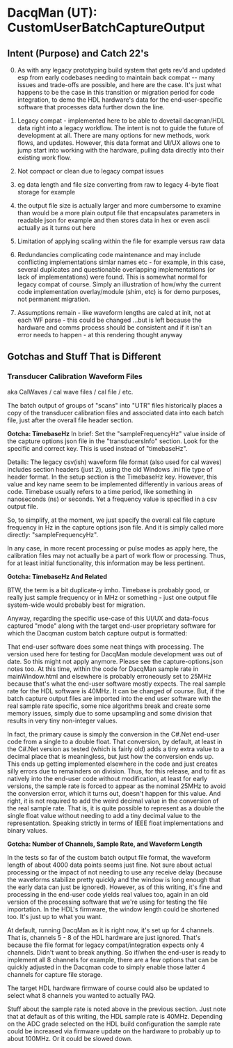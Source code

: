 # DacqMan (UT): CustomUserBatchCaptureOutput

## Intent (Purpose) and Catch 22's

0. As with any legacy prototyping build system that gets rev'd and updated esp
from early codebases needing to maintain back compat -- many issues and trade-offs are possible, and here are the case.  It's just what happens to be the case in this transition or migration period for code integration, to demo the
HDL hardware's data for the end-user-specific software that processes data further down the line.

1. Legacy compat - implemented here to be able to dovetail dacqman/HDL data right into a legacy workflow.
The intent is not to guide the future of development at all.  There are many options for
new methods, work flows, and updates. However, this data format and UI/UX allows
one to jump start into working with the hardware, pulling data directly into their
existing work flow.

2. Not compact or clean due to legacy compat issues
  1. eg data length and file size converting from raw to legacy 4-byte float storage for example
  2. the output file size is actually larger and more cumbersome to examine than would be a
    more plain output file that encapsulates parameters in readable json for example and then
    stores data in hex or even ascii actually as it turns out here
  2. Limitation of applying scaling within the file for example versus raw data


3. Redundancies complicating code maintenance and may include conflicting implementations
simlar names etc - for example, in this case, several duplicates and questionable overlapping
implementations (or lack of implementations) were found.  This is somewhat normal for
legacy compat of course.  Simply an illustration of how/why the current code implementation
overlay/module (shim, etc) is for demo purposes, not permanent migration.

4. Assumptions remain - like waveform lengths are calcd at init, not at each WF parse - this could be changed ...but is left because the hardware and comms process should be consistent and if it isn't an error needs to happen - at this rendering thought anyway

## Gotchas and Stuff That is Different

### Transducer Calibration Waveform Files

aka CalWaves / cal wave files / cal file / etc.

The batch output of groups of "scans" into "UTR" files historically places
a copy of the transducer calibration files and associated data into each
batch file, just after the overall file header section.

**Gotcha: TimebaseHz** In brief: Set the "sampleFrequencyHz" value inside of the
  capture options json file in the "transducersInfo" section.  Look for the
  specific and correct key.  This is used instead of "timebaseHz".


  Details: The legacy csv(ish) waveform file format (also used for
  cal waves) includes section headers (just 2), using the old Windows .ini file
  type of header format.  In the setup section is the TimebaseHz key. However,
  this value and key name seem to be implemented differently in various
  areas of code.  Timebase usually refers to a time period, like
  something in nanoseconds (ns) or seconds.  Yet a frequency value is specified
  in a csv output file.


  So, to simplify, at the moment, we just specify the overall cal file capture
  frequency in Hz in the capture options json file.  And it is simply called
  more directly: "sampleFrequencyHz".


  In any case, in more recent processing or pulse modes
  as apply here, the calibration files may not actually be a part of work flow
  or processing.  Thus, for at least initial functionality, this information may be less pertinent.


**Gotcha: TimebaseHz And Related**

BTW, the term is a bit duplicate-y imho. Timebase
is probably good, or really just sample frequency or in MHz or something - just one output file system-wide would probably best for migration.

Anyway, regarding the specific use-case of this UI/UX and data-focus captured
"mode" along with the target end-user proprietary software for which the Dacqman custom batch capture output is formatted:

That end-user software does some neat things with processing. The version used
here for testing for DacqMan module development was out of date. So this might
not apply anymore.  Please see the capture-options.json notes too.  At this time, within the code for DacqMan sample rate in mainWindow.html and elsewhere
is probably erroneously set to 25MHz because that's what the end-user software
mostly expects.  The real sample rate for the HDL software is 40MHz. It can be
changed of course.  But, if the batch capture output files are imported into the end user software with the real sample rate specific, some nice algorithms
break and create some memory issues, simply due to some upsampling and some division that results in very tiny non-integer values.  

In fact, the primary cause is simply the conversion in the C#.Net end-user code
from a single to a double float.  That conversion, by default, at least in the
C#.Net version as tested (which is fairly old) adds a tiny extra value to a
decimal place that is meaningless, but just how the conversion ends up.  This ends up getting implemented elsewhere in the code and just creates silly errors due to remainders on division.  Thus, for this release, and to fit as natively into the end-user code without modification, at least for early versions, the
sample rate is forced to appear as the nominal 25MHz to avoid the conversion error, which it turns out, doesn't happen for this value.  And right, it is not
required to add the weird decimal value in the conversion of the real sample rate.  That is, it is quite possible to represent as a double the single float
value without needing to add a tiny decimal value to the representation. Speaking strictly in terms of IEEE float implementations and binary values.

**Gotcha: Number of Channels, Sample Rate, and Waveform Length**

In the tests so far of the custom batch output file format, the waveform length
of about 4000 data points seems just fine. Not sure about actual processing or the impact of not needing to use any receive delay (because the waveforms
stabilize pretty quickly and the window is long enough that the early data can just be ignored).  However, as of this writing, it's fine and processing
in the end-user code yields real values too, again in an old version of the processing software that we're using for testing the file importation.  In the HDL's firmware, the window length could be shortened too.  It's just up to what you want.

At default, running DacqMan as it is right now, it's set up for 4 channels.
That is, channels 5 - 8 of the HDL hardware are just ignored.  That's because
the file format for legacy compat/integration expects only 4 channels. Didn't want to break anything. So if/when the end-user is ready to implement all 8 channels for example, there are a few options that can be quickly adjusted in the Dacqman code to simply enable those latter 4 channels for capture file storage.  

The target HDL hardware firmware of course could also be updated to
select what 8 channels you wanted to actually PAQ.

Stuff about the sample rate is noted above in the previous section. Just note that at default as of this writing, the HDL sample rate is 40MHz. Depending on the ADC grade selected on the HDL build configuration the sample rate could be
increased via firmware update on the hardware to probably up to about 100MHz. Or it could be slowed down.  
